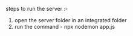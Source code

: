 steps to run the server :-
1. open the server folder in an integrated folder
2. run the command - npx nodemon app.js

